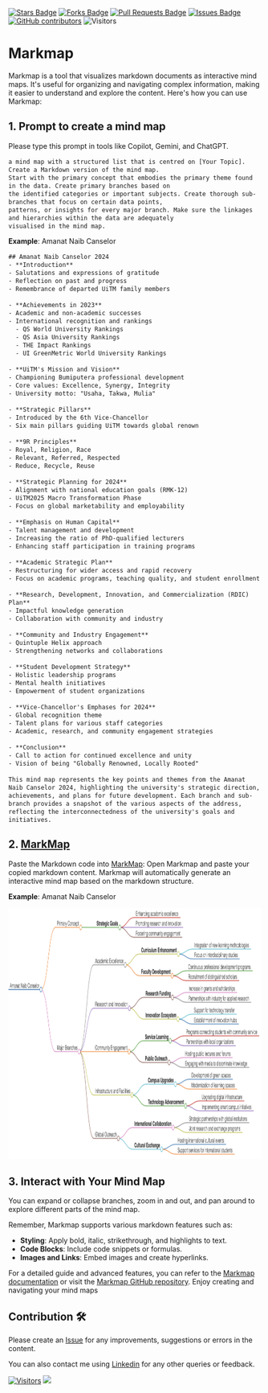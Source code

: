 <a href="https://github.com/drshahizan/ai-tools/stargazers"><img src="https://img.shields.io/github/stars/drshahizan/ai-tools" alt="Stars Badge"/></a>
<a href="https://github.com/drshahizan/ai-tools/network/members"><img src="https://img.shields.io/github/forks/drshahizan/ai-tools" alt="Forks Badge"/></a>
<a href="https://github.com/drshahizan/ai-tools"><img src="https://img.shields.io/github/issues-pr/drshahizan/ai-tools" alt="Pull Requests Badge"/></a>
<a href="https://github.com/drshahizan/ai-tools/issues"><img src="https://img.shields.io/github/issues/drshahizan/ai-tools" alt="Issues Badge"/></a>
<a href="https://github.com/drshahizan/ai-tools/graphs/contributors"><img alt="GitHub contributors" src="https://img.shields.io/github/contributors/drshahizan/ai-tools?color=2b9348"></a>
![Visitors](https://api.visitorbadge.io/api/visitors?path=https%3A%2F%2Fgithub.com%2Fdrshahizan%2Fai-tools&labelColor=%23d9e3f0&countColor=%23697689&style=flat)

# Markmap
Markmap is a tool that visualizes markdown documents as interactive mind maps. It's useful for organizing and navigating complex information, making it easier to understand and explore the content. Here's how you can use Markmap:

## 1. Prompt to create a mind map
Please type this prompt in tools like Copilot, Gemini, and ChatGPT.

  ```
a mind map with a structured list that is centred on [Your Topic]. Create a Markdown version of the mind map.
Start with the primary concept that embodies the primary theme found in the data. Create primary branches based on
the identified categories or important subjects. Create thorough sub-branches that focus on certain data points,
patterns, or insights for every major branch. Make sure the linkages and hierarchies within the data are adequately
visualised in the mind map.
  ```

**Example**: Amanat Naib Canselor
  ```
## Amanat Naib Canselor 2024
- **Introduction**
  - Salutations and expressions of gratitude
  - Reflection on past and progress
  - Remembrance of departed UiTM family members

- **Achievements in 2023**
  - Academic and non-academic successes
  - International recognition and rankings
    - QS World University Rankings
    - QS Asia University Rankings
    - THE Impact Rankings
    - UI GreenMetric World University Rankings

- **UiTM's Mission and Vision**
  - Championing Bumiputera professional development
  - Core values: Excellence, Synergy, Integrity
  - University motto: "Usaha, Takwa, Mulia"

- **Strategic Pillars**
  - Introduced by the 6th Vice-Chancellor
  - Six main pillars guiding UiTM towards global renown

- **9R Principles**
  - Royal, Religion, Race
  - Relevant, Referred, Respected
  - Reduce, Recycle, Reuse

- **Strategic Planning for 2024**
  - Alignment with national education goals (RMK-12)
  - UiTM2025 Macro Transformation Phase
  - Focus on global marketability and employability

- **Emphasis on Human Capital**
  - Talent management and development
  - Increasing the ratio of PhD-qualified lecturers
  - Enhancing staff participation in training programs

- **Academic Strategic Plan**
  - Restructuring for wider access and rapid recovery
  - Focus on academic programs, teaching quality, and student enrollment

- **Research, Development, Innovation, and Commercialization (RDIC) Plan**
  - Impactful knowledge generation
  - Collaboration with community and industry

- **Community and Industry Engagement**
  - Quintuple Helix approach
  - Strengthening networks and collaborations

- **Student Development Strategy**
  - Holistic leadership programs
  - Mental health initiatives
  - Empowerment of student organizations

- **Vice-Chancellor's Emphases for 2024**
  - Global recognition theme
  - Talent plans for various staff categories
  - Academic, research, and community engagement strategies

- **Conclusion**
  - Call to action for continued excellence and unity
  - Vision of being "Globally Renowned, Locally Rooted"

This mind map represents the key points and themes from the Amanat Naib Canselor 2024, highlighting the university's strategic direction, achievements, and plans for future development. Each branch and sub-branch provides a snapshot of the various aspects of the address, reflecting the interconnectedness of the university's goals and initiatives.
```
## 2. [MarkMap](https://markmap.js.org/repl)
Paste the Markdown code into [MarkMap](https://markmap.js.org/repl): Open Markmap and paste your copied markdown content. Markmap will automatically generate an interactive mind map based on the markdown structure.

**Example**: Amanat Naib Canselor

<p align="center">
<img src="https://github.com/drshahizan/ai-tools/blob/main/images/amanatNC.png" height="500" />
</p>

## 3. Interact with Your Mind Map
You can expand or collapse branches, zoom in and out, and pan around to explore different parts of the mind map.

Remember, Markmap supports various markdown features such as:
- **Styling**: Apply bold, italic, strikethrough, and highlights to text.
- **Code Blocks**: Include code snippets or formulas.
- **Images and Links**: Embed images and create hyperlinks.

For a detailed guide and advanced features, you can refer to the [Markmap documentation](https://mindmapexpert.com/review/how-to-create-a-mind-map-using-markmap-js/) or visit the [Markmap GitHub repository](https://github.com/dundalek/markmap). Enjoy creating and navigating your mind maps

## Contribution 🛠️
Please create an [Issue](https://github.com/drshahizan/ai-tools/issues) for any improvements, suggestions or errors in the content.

You can also contact me using [Linkedin](https://www.linkedin.com/in/drshahizan/) for any other queries or feedback.

[![Visitors](https://api.visitorbadge.io/api/visitors?path=https%3A%2F%2Fgithub.com%2Fdrshahizan&labelColor=%23697689&countColor=%23555555&style=plastic)](https://visitorbadge.io/status?path=https%3A%2F%2Fgithub.com%2Fdrshahizan)
![](https://hit.yhype.me/github/profile?user_id=81284918)


